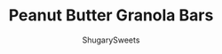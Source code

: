 ---
layout: ../../layouts/MarkdownPostLayout.astro
title: Peanut Butter Granola Bars
author: ShugarySweets
pubDate: 2018-10-19
description: "Easy no bake Peanut Butter Granola Bar recipe!"
image_url: https://www.shugarysweets.com/wp-content/uploads/2020/02/peanut-butter-granola-bars-1.jpg
tags: ["Desserts","American"]
calories: 319
protein: 9
carbohydrates: 37
fats: 17
fiber: 4
ingredients: ["2 cups quick cook oats","1 cup puffed rice (I used millet)","1/2 cup nuts (I used a combo of peanuts, pumpkin seeds, and hemp seeds)","3/4 cup creamy peanut butter","1/2 cup honey","2 tsp cinnamon","1/2 cup peanut butter chips, optional"]
serves: 10
time: "40 minutes"
prepTime: "15 minutes"
instructions: ["Spread oats on a cookie sheet and bake in 325 degree oven for 2-3 minutes. This step is OPTIONAL.","Line a 9-inch square dish with parchment paper, set aside.","In a large bowl, combine toasted oats, puffed rice and nuts/seeds.","Place peanut butter and honey in a glass bowl. Heat for 30 seconds in the microwave to soften for easier mixing.","Add cinnamon and mix until combined.","Pour cinnamon peanut butter over dried oats mixture. Stir just until combined. Fold in peanut butter chips if desired.","Press into prepared pan. Refrigerate for one hour. Overnight is best.","Remove from pan by lifting the parchment paper. Cut into bars. Store for up to 5 days in an airtight container."]
nutrition: ["319 calories","37 grams carbohydrates","0 milligrams cholesterol","17 grams fat","4 grams fiber","9 grams protein","4 grams saturated fat","133 grams sodium","19 grams sugar","0 grams trans fat","11 grams unsaturated fat"]
---